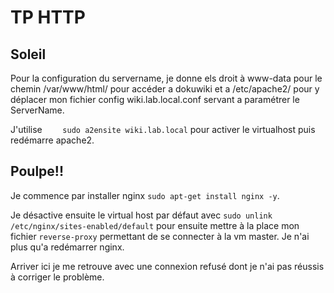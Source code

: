 # TP  HTTP

## Soleil

Pour la configuration du servername, je donne els droit à www-data pour le chemin /var/www/html/ pour accéder a dokuwiki et a /etc/apache2/ pour y déplacer mon fichier config wiki.lab.local.conf servant a paramétrer le ServerName.  
  
J'utilise `    sudo a2ensite wiki.lab.local` pour activer le virtualhost puis redémarre apache2.  

## Poulpe!!

Je commence par installer nginx `sudo apt-get install nginx -y`.  
  
Je désactive ensuite le virtual host par défaut avec `sudo unlink /etc/nginx/sites-enabled/default` pour ensuite mettre à la place mon fichier `reverse-proxy` permettant de se connecter à la vm master.
Je n'ai plus qu'a redémarrer nginx. 
  
Arriver ici je me retrouve avec une connexion refusé dont je n'ai pas réussis à corriger le problème.  
